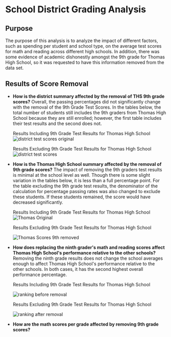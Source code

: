 # School District Grading Analysis
## Purpose
The purpose of this analysis is to analyze the impact of different factors, such as spending per student and school type, on the average test scores for math and reading across different high schools. In addition, there was some evidence of academic dishonestly amongst the 9th grade for Thomas High School, so it was requested to have this information removed from the data set. 
## Results of Score Removal 
* **How is the district summary affected by the removal of THS 9th grade scores?** 
Overall, the passing percentages did not significantly change with the removal of the 9th Grade Test Scores. In the tables below, the total number of students still includes the 9th graders from Thomas High School because they are still enrolled; however, the first table includes their test results and the second does not. 

    Results Including 9th Grade Test Results for Thomas High School
        ![district test scores original](https://user-images.githubusercontent.com/105991478/178161182-addd2ff5-df1b-4742-851c-eb13650e3e30.png)

    Results Excluding 9th Grade Test Results for Thomas High School
        ![district test scores](https://user-images.githubusercontent.com/105991478/178161268-39ceaf02-8df4-417a-ac06-1ad98d8259ab.png)

* **How is the Thomas High School summary affected by the removal of 9th grade scores?**
The impact of removing the 9th graders test results is minimal at the school level as well. Though there is some slight variation in the tables below, it is less than a full percentage point. For the table excluding the 9th grade test results, the denominator of the calculation for percentage passing rates was also changed to exclude these students. If these students remained, the score would have decreased significantly. 
      
     Results Including 9th Grade Test Results for Thomas High School
    ![Thomas Original](https://user-images.githubusercontent.com/105991478/178161506-b5bed48d-4e37-443c-a47b-7b5bde855cf0.png)
      
     Results Excluding 9th Grade Test Results for Thomas High School
      
    ![Thomas Scores 9th removed](https://user-images.githubusercontent.com/105991478/178161579-72c18fce-b4ce-4bd0-a92d-8eb475fabc81.png)

* **How does replacing the ninth grader's math and reading scores affect Thomas High School's performance relative to the other schools?**
Removing the ninth grade results does not change the school averages enough to affect Thomas High School's performance relative to the other schools. In both cases, it has the second highest overall performance percentage. 

   Results Including 9th Grade Test Results for Thomas High School
   
    ![ranking before removal](https://user-images.githubusercontent.com/105991478/178162038-76de38bb-f69f-4aa6-9358-98bb83448ca6.png)
    
  Results Excluding 9th Grade Test Results for Thomas High School 
  
  ![ranking after removal](https://user-images.githubusercontent.com/105991478/178162063-938684de-ba35-4ed7-a393-4cf2254f127f.png)

* **How are the math scores per grade affected by removing 9th grade scores?**

